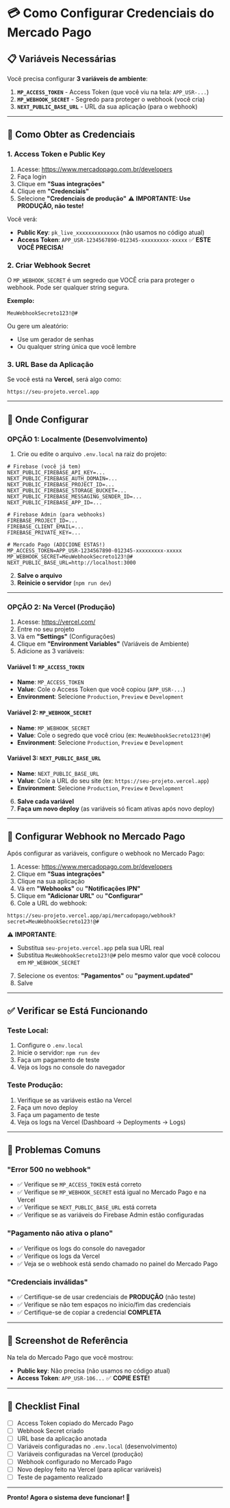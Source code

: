 # 💳 Como Configurar Credenciais do Mercado Pago

## 📋 Variáveis Necessárias

Você precisa configurar **3 variáveis de ambiente**:

1. **`MP_ACCESS_TOKEN`** - Access Token (que você viu na tela: `APP_USR-...`)
2. **`MP_WEBHOOK_SECRET`** - Segredo para proteger o webhook (você cria)
3. **`NEXT_PUBLIC_BASE_URL`** - URL da sua aplicação (para o webhook)

---

## 🔧 Como Obter as Credenciais

### 1. Access Token e Public Key

1. Acesse: https://www.mercadopago.com.br/developers
2. Faça login
3. Clique em **"Suas integrações"**
4. Clique em **"Credenciais"**
5. Selecione **"Credenciais de produção"** ⚠️ **IMPORTANTE: Use PRODUÇÃO, não teste!**

Você verá:
- **Public Key**: `pk_live_xxxxxxxxxxxxxx` (não usamos no código atual)
- **Access Token**: `APP_USR-1234567890-012345-xxxxxxxxx-xxxxx` ✅ **ESTE VOCÊ PRECISA!**

### 2. Criar Webhook Secret

O `MP_WEBHOOK_SECRET` é um segredo que VOCÊ cria para proteger o webhook. Pode ser qualquer string segura.

**Exemplo:**
```
MeuWebhookSecreto123!@#
```

Ou gere um aleatório:
- Use um gerador de senhas
- Ou qualquer string única que você lembre

### 3. URL Base da Aplicação

Se você está na **Vercel**, será algo como:
```
https://seu-projeto.vercel.app
```

---

## 📝 Onde Configurar

### **OPÇÃO 1: Localmente (Desenvolvimento)**

1. Crie ou edite o arquivo `.env.local` na raiz do projeto:

```env
# Firebase (você já tem)
NEXT_PUBLIC_FIREBASE_API_KEY=...
NEXT_PUBLIC_FIREBASE_AUTH_DOMAIN=...
NEXT_PUBLIC_FIREBASE_PROJECT_ID=...
NEXT_PUBLIC_FIREBASE_STORAGE_BUCKET=...
NEXT_PUBLIC_FIREBASE_MESSAGING_SENDER_ID=...
NEXT_PUBLIC_FIREBASE_APP_ID=...

# Firebase Admin (para webhooks)
FIREBASE_PROJECT_ID=...
FIREBASE_CLIENT_EMAIL=...
FIREBASE_PRIVATE_KEY=...

# Mercado Pago (ADICIONE ESTAS!)
MP_ACCESS_TOKEN=APP_USR-1234567890-012345-xxxxxxxxx-xxxxx
MP_WEBHOOK_SECRET=MeuWebhookSecreto123!@#
NEXT_PUBLIC_BASE_URL=http://localhost:3000
```

2. **Salve o arquivo**
3. **Reinicie o servidor** (`npm run dev`)

---

### **OPÇÃO 2: Na Vercel (Produção)**

1. Acesse: https://vercel.com/
2. Entre no seu projeto
3. Vá em **"Settings"** (Configurações)
4. Clique em **"Environment Variables"** (Variáveis de Ambiente)
5. Adicione as 3 variáveis:

#### Variável 1: `MP_ACCESS_TOKEN`
- **Name**: `MP_ACCESS_TOKEN`
- **Value**: Cole o Access Token que você copiou (`APP_USR-...`)
- **Environment**: Selecione `Production`, `Preview` e `Development`

#### Variável 2: `MP_WEBHOOK_SECRET`
- **Name**: `MP_WEBHOOK_SECRET`
- **Value**: Cole o segredo que você criou (ex: `MeuWebhookSecreto123!@#`)
- **Environment**: Selecione `Production`, `Preview` e `Development`

#### Variável 3: `NEXT_PUBLIC_BASE_URL`
- **Name**: `NEXT_PUBLIC_BASE_URL`
- **Value**: Cole a URL do seu site (ex: `https://seu-projeto.vercel.app`)
- **Environment**: Selecione `Production`, `Preview` e `Development`

6. **Salve cada variável**
7. **Faça um novo deploy** (as variáveis só ficam ativas após novo deploy)

---

## 🔗 Configurar Webhook no Mercado Pago

Após configurar as variáveis, configure o webhook no Mercado Pago:

1. Acesse: https://www.mercadopago.com.br/developers
2. Clique em **"Suas integrações"**
3. Clique na sua aplicação
4. Vá em **"Webhooks"** ou **"Notificações IPN"**
5. Clique em **"Adicionar URL"** ou **"Configurar"**
6. Cole a URL do webhook:

```
https://seu-projeto.vercel.app/api/mercadopago/webhook?secret=MeuWebhookSecreto123!@#
```

⚠️ **IMPORTANTE**: 
- Substitua `seu-projeto.vercel.app` pela sua URL real
- Substitua `MeuWebhookSecreto123!@#` pelo mesmo valor que você colocou em `MP_WEBHOOK_SECRET`

7. Selecione os eventos: **"Pagamentos"** ou **"payment.updated"**
8. Salve

---

## ✅ Verificar se Está Funcionando

### Teste Local:
1. Configure o `.env.local`
2. Inicie o servidor: `npm run dev`
3. Faça um pagamento de teste
4. Veja os logs no console do navegador

### Teste Produção:
1. Verifique se as variáveis estão na Vercel
2. Faça um novo deploy
3. Faça um pagamento de teste
4. Veja os logs na Vercel (Dashboard → Deployments → Logs)

---

## 🐛 Problemas Comuns

### "Error 500 no webhook"
- ✅ Verifique se `MP_ACCESS_TOKEN` está correto
- ✅ Verifique se `MP_WEBHOOK_SECRET` está igual no Mercado Pago e na Vercel
- ✅ Verifique se `NEXT_PUBLIC_BASE_URL` está correta
- ✅ Verifique se as variáveis do Firebase Admin estão configuradas

### "Pagamento não ativa o plano"
- ✅ Verifique os logs do console do navegador
- ✅ Verifique os logs da Vercel
- ✅ Veja se o webhook está sendo chamado no painel do Mercado Pago

### "Credenciais inválidas"
- ✅ Certifique-se de usar credenciais de **PRODUÇÃO** (não teste)
- ✅ Verifique se não tem espaços no início/fim das credenciais
- ✅ Certifique-se de copiar a credencial **COMPLETA**

---

## 📸 Screenshot de Referência

Na tela do Mercado Pago que você mostrou:
- **Public key**: Não precisa (não usamos no código atual)
- **Access Token**: `APP_USR-106...` ✅ **COPIE ESTE!**

---

## 🎯 Checklist Final

- [ ] Access Token copiado do Mercado Pago
- [ ] Webhook Secret criado
- [ ] URL base da aplicação anotada
- [ ] Variáveis configuradas no `.env.local` (desenvolvimento)
- [ ] Variáveis configuradas na Vercel (produção)
- [ ] Webhook configurado no Mercado Pago
- [ ] Novo deploy feito na Vercel (para aplicar variáveis)
- [ ] Teste de pagamento realizado

---

**Pronto! Agora o sistema deve funcionar! 🚀**

